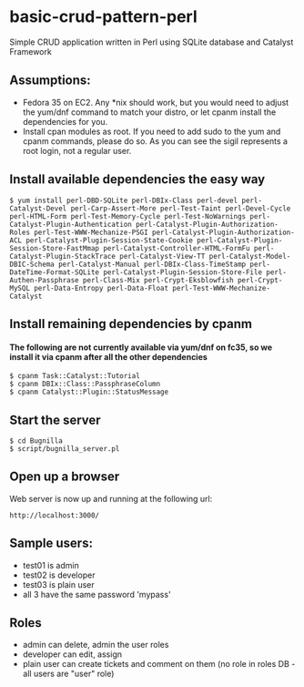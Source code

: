 # basic-crud-pattern-perl
Simple CRUD application written in Perl using SQLite database and Catalyst Framework

## Assumptions:
- Fedora 35 on EC2. Any *nix should work, but you would need to adjust the yum/dnf command to match your distro, or let cpanm install the dependencies for you.
- Install cpan modules as root. If you need to add sudo to the yum and cpanm commands, please do so. As you can see the sigil represents a root login, not a regular user.

## Install available dependencies the easy way
```
$ yum install perl-DBD-SQLite perl-DBIx-Class perl-devel perl-Catalyst-Devel perl-Carp-Assert-More perl-Test-Taint perl-Devel-Cycle perl-HTML-Form perl-Test-Memory-Cycle perl-Test-NoWarnings perl-Catalyst-Plugin-Authentication perl-Catalyst-Plugin-Authorization-Roles perl-Test-WWW-Mechanize-PSGI perl-Catalyst-Plugin-Authorization-ACL perl-Catalyst-Plugin-Session-State-Cookie perl-Catalyst-Plugin-Session-Store-FastMmap perl-Catalyst-Controller-HTML-FormFu perl-Catalyst-Plugin-StackTrace perl-Catalyst-View-TT perl-Catalyst-Model-DBIC-Schema perl-Catalyst-Manual perl-DBIx-Class-TimeStamp perl-DateTime-Format-SQLite perl-Catalyst-Plugin-Session-Store-File perl-Authen-Passphrase perl-Class-Mix perl-Crypt-Eksblowfish perl-Crypt-MySQL perl-Data-Entropy perl-Data-Float perl-Test-WWW-Mechanize-Catalyst
```

## Install remaining dependencies by cpanm
#### The following are not currently available via yum/dnf on fc35, so we install it via cpanm after all the other dependencies
```
$ cpanm Task::Catalyst::Tutorial 
$ cpanm DBIx::Class::PassphraseColumn
$ cpanm Catalyst::Plugin::StatusMessage
```

## Start the server
```
$ cd Bugnilla
$ script/bugnilla_server.pl
```

## Open up a browser
Web server is now up and running at the following url:
```
http://localhost:3000/
```

## Sample users:
- test01 is admin
- test02 is developer
- test03 is plain user
- all 3 have the same password 'mypass'

## Roles
- admin can delete, admin the user roles
- developer can edit, assign
- plain user can create tickets and comment on them (no role in roles DB - all users are "user" role)
